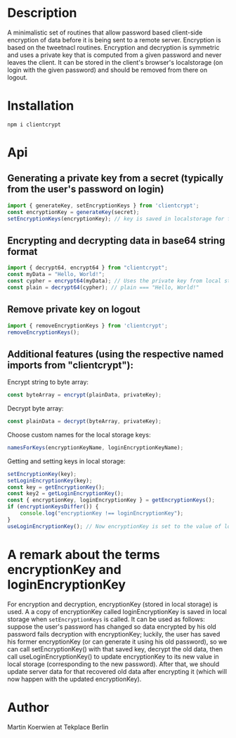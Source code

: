 # Description

A minimalistic set of routines that allow password based client-side encryption of data before it is being sent to a remote server. Encryption is based on the tweetnacl routines. Encryption and decryption is symmetric and uses a private key that is computed from a given password and never leaves the client. It can  be stored in the client's browser's localstorage (on login with the given password) and should be removed from there on logout.

# Installation

`npm i clientcrypt`

# Api

## Generating a private key from a secret (typically from the user's password on login)

```javascript
import { generateKey, setEncryptionKeys } from 'clientcrypt';
const encryptionKey = generateKey(secret);
setEncryptionKeys(encryptionKey); // key is saved in localstorage for further usage
```

## Encrypting and decrypting data in base64 string format

```javascript
import { decrypt64, encrypt64 } from "clientcrypt";
const myData = "Hello, World!";
const cypher = encrypt64(myData); // Uses the private key from local storage
const plain = decrypt64(cypher); // plain === "Hello, World!"
```

## Remove private key on logout

```javascript
import { removeEncryptionKeys } from 'clientcrypt';
removeEncryptionKeys();
```

## Additional features (using the respective named imports from "clientcrypt"):

Encrypt string to byte array:
```javascript
const byteArray = encrypt(plainData, privateKey);
```

Decrypt byte array:
```javascript
const plainData = decrypt(byteArray, privateKey);
```

Choose custom names for the local storage keys:
```javascript
namesForKeys(encryptionKeyName, loginEncryptionKeyName);
```

Getting and setting keys in local storage:
```javascript
setEncryptionKey(key);
setLoginEncryptionKey(key);
const key = getEncryptionKey();
const key2 = getLoginEncryptionKey();
const { encryptionKey, loginEncryptionKey } = getEncryptionKeys();
if (encryptionKeysDiffer()) {
    console.log("encryptionKey !== loginEncryptionKey");
}
useLoginEncryptionKey(); // Now encryptionKey is set to the value of loginEncryptionKey
```

# A remark about the terms encryptionKey and loginEncryptionKey

For encryption and decryption, encryptionKey (stored in local storage) is used. A a copy of encryptionKey called loginEncryptionKey is saved in local storage when `setEncryptionKeys` is called. It can be used as follows: suppose the user's password has changed so data encrypted by his old password fails decryption with encryptionKey; luckily, the user has saved his former encryptionKey (or can generate it using his old password), so we can call setEncryptionKey() with that saved key, decrypt the old data, then call useLoginEncryptionKey() to update encryptionKey to its new value in local storage (corresponding to the new password). After that, we should update server data for that recovered old data after encrypting it (which will now happen with the updated encryptionKey).

# Author

Martin Koerwien at Tekplace Berlin


